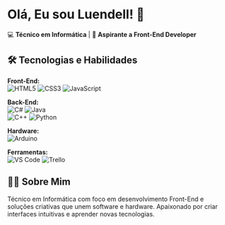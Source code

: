 # Olá, Eu sou Luendell! 👋  

💻 **Técnico em Informática** | 🚀 **Aspirante a Front-End Developer**  

## 🛠 Tecnologias e Habilidades  
**Front-End:**  
![HTML5](https://img.shields.io/badge/HTML5-E34F26?style=flat&logo=html5&logoColor=white)
![CSS3](https://img.shields.io/badge/CSS3-1572B6?style=flat&logo=css3&logoColor=white)
![JavaScript](https://img.shields.io/badge/JavaScript-F7DF1E?style=flat&logo=javascript&logoColor=black)  

**Back-End:**  
![C#](https://img.shields.io/badge/C%23-239120?style=flat&logo=c-sharp&logoColor=white)
![Java](https://img.shields.io/badge/Java-007396?style=flat&logo=java&logoColor=white)  
![C++](https://img.shields.io/badge/C++-00599C?style=flat&logo=c%2B%2B&logoColor=white)
![Python](https://img.shields.io/badge/Python-3776AB?style=flat&logo=python&logoColor=white)

**Hardware:**  
![Arduino](https://img.shields.io/badge/Arduino-00979D?style=flat&logo=arduino&logoColor=white)

**Ferramentas:**  
![VS Code](https://img.shields.io/badge/VS_Code-007ACC?style=flat&logo=visual-studio-code)
![Trello](https://img.shields.io/badge/Trello-0052CC?style=flat&logo=trello)

## 👨‍💻 Sobre Mim  
Técnico em Informática com foco em desenvolvimento Front-End e soluções criativas que unem software e hardware. Apaixonado por criar interfaces intuitivas e aprender novas tecnologias.
